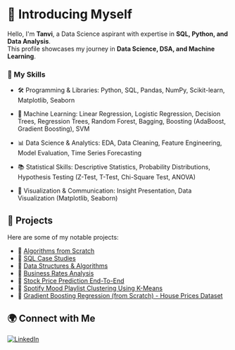 # 👋 Introducing Myself

Hello, I'm **Tanvi**, a Data Science aspirant with expertise in **SQL, Python, and Data Analysis**.  
This profile showcases my journey in **Data Science, DSA, and Machine Learning**.  

### 🔹 My Skills
- 🛠 Programming & Libraries:
Python, SQL, Pandas, NumPy, Scikit-learn, Matplotlib, Seaborn

- 🧠 Machine Learning:
Linear Regression, Logistic Regression, Decision Trees, Regression Trees, Random Forest, Bagging, Boosting (AdaBoost, Gradient Boosting), SVM

- 📊 Data Science & Analytics:
EDA, Data Cleaning, Feature Engineering, Model Evaluation, Time Series Forecasting

- 📚 Statistical Skills:
Descriptive Statistics, Probability Distributions, Hypothesis Testing (Z-Test, T-Test, Chi-Square Test, ANOVA)

- 💬 Visualization & Communication:
Insight Presentation, Data Visualization (Matplotlib, Seaborn)

## 📂 Projects
Here are some of my notable projects:

- 🔹 [Algorithms from Scratch](https://github.com/tanvi2020/Algorithms_from_scratch.git)  
- 🔹 [SQL Case Studies](https://github.com/tanvi2020/SQL_queries.git)  
- 🔹 [Data Structures & Algorithms](https://github.com/tanvi2020/DSA-using-Python.git)  
- 🔹 [Business Rates Analysis](https://github.com/tanvi2020/Business-Rates-Analysis.git) 
- 🔹 [Stock Price Prediction End-To-End](https://github.com/tanvi2020/Stock-Price-Prediction-End-to-End-.git)
- 🔹 [Spotify Mood Playlist Clustering Using K-Means](https://github.com/tanvi2020/Spotify-Mood-Playlist-Clustering-Using-K-Means-.git)
- 🔹 [Gradient Boosting Regression (from Scratch) - House Prices Dataset](https://github.com/tanvi2020/Gradient-Boosting-Regression-from-Scratch---House-Prices-Dataset.git)

## 🌍 Connect with Me
[![LinkedIn](https://img.shields.io/badge/LinkedIn-0077B5?style=for-the-badge&logo=linkedin&logoColor=white)](https://www.linkedin.com/in/tanvi-ranganekar-7a57861b3)
  

